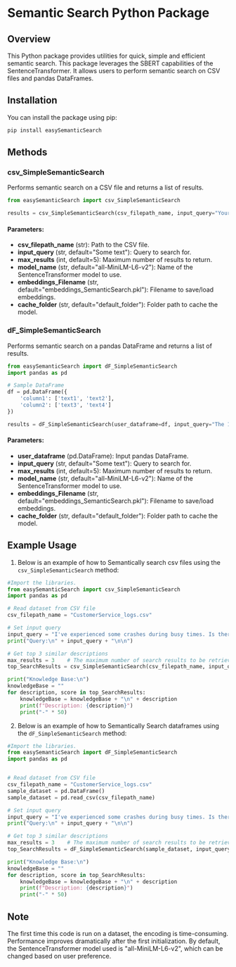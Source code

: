 # Semantic Search Python Package

## Overview

This Python package provides utilities for quick, simple and efficient semantic search.
This package leverages the SBERT capabilities of the SentenceTransformer. It allows users to perform semantic search on CSV files and pandas DataFrames.

## Installation

You can install the package using pip:

```bash
pip install easySemanticSearch
```

## Methods

### csv_SimpleSemanticSearch

Performs semantic search on a CSV file and returns a list of results.

```python
from easySemanticSearch import csv_SimpleSemanticSearch

results = csv_SimpleSemanticSearch(csv_filepath_name, input_query="Your query")
```

#### Parameters:

- **csv_filepath_name** (str): Path to the CSV file.
- **input_query** (str, default="Some text"): Query to search for.
- **max_results** (int, default=5): Maximum number of results to return.
- **model_name** (str, default="all-MiniLM-L6-v2"): Name of the SentenceTransformer model to use.
- **embeddings_Filename** (str, default="embeddings_SemanticSearch.pkl"): Filename to save/load embeddings.
- **cache_folder** (str, default="default_folder"): Folder path to cache the model.

### dF_SimpleSemanticSearch

Performs semantic search on a pandas DataFrame and returns a list of results.

```python
from easySemanticSearch import dF_SimpleSemanticSearch
import pandas as pd

# Sample DataFrame
df = pd.DataFrame({
    'column1': ['text1', 'text2'],
    'column2': ['text3', 'text4']
})

results = dF_SimpleSemanticSearch(user_dataframe=df, input_query="The 1st text", max_results=5, model_name="all-MiniLM-L6-v2", embeddings_Filename="embeddings_SemanticSearch.pkl", cache_folder="C:\anonymous\BestSearcher\easySemanticSearch")
```

#### Parameters:

- **user_dataframe** (pd.DataFrame): Input pandas DataFrame.
- **input_query** (str, default="Some text"): Query to search for.
- **max_results** (int, default=5): Maximum number of results to return.
- **model_name** (str, default="all-MiniLM-L6-v2"): Name of the SentenceTransformer model to use.
- **embeddings_Filename** (str, default="embeddings_SemanticSearch.pkl"): Filename to save/load embeddings.
- **cache_folder** (str, default="default_folder"): Folder path to cache the model.

## Example Usage

1. Below is an example of how to Semantically search csv files using the `csv_SimpleSemanticSearch` method:

```python
#Import the libraries.
from easySemanticSearch import csv_SimpleSemanticSearch
import pandas as pd

# Read dataset from CSV file
csv_filepath_name = "CustomerService_logs.csv"

# Set input query
input_query = "I've experienced some crashes during busy times. Is there a plan to handle increased traffic or peak usage periods?"
print("Query:\n" + input_query + "\n\n")

# Get top 3 similar descriptions
max_results = 3    # The maximum number of search results to be retrieved.
top_SearchResults = csv_SimpleSemanticSearch(csv_filepath_name, input_query, max_results=max_results)

print("Knowledge Base:\n")
knowledgeBase = ""
for description, score in top_SearchResults:
    knowledgeBase = knowledgeBase + "\n" + description
    print(f"Description: {description}")
    print("-" * 50)
```


2. Below is an example of how to Semantically Search dataframes using the `dF_SimpleSemanticSearch` method:

```python
#Import the libraries.
from easySemanticSearch import dF_SimpleSemanticSearch
import pandas as pd


# Read dataset from CSV file
csv_filepath_name = "CustomerService_logs.csv"
sample_dataset = pd.DataFrame()
sample_dataset = pd.read_csv(csv_filepath_name)

# Set input query
input_query = "I've experienced some crashes during busy times. Is there a plan to handle increased traffic or peak usage periods?"
print("Query:\n" + input_query + "\n\n")

# Get top 3 similar descriptions
max_results = 3    # The maximum number of search results to be retrieved.
top_SearchResults = dF_SimpleSemanticSearch(sample_dataset, input_query, max_results=max_results)

print("Knowledge Base:\n")
knowledgeBase = ""
for description, score in top_SearchResults:
    knowledgeBase = knowledgeBase + "\n" + description
    print(f"Description: {description}")
    print("-" * 50)
```

## Note

The first time this code is run on a dataset, the encoding is time-consuming. Performance improves dramatically after the first initialization.
By default, the SentenceTransformer model used is "all-MiniLM-L6-v2", which can be changed based on user preference.